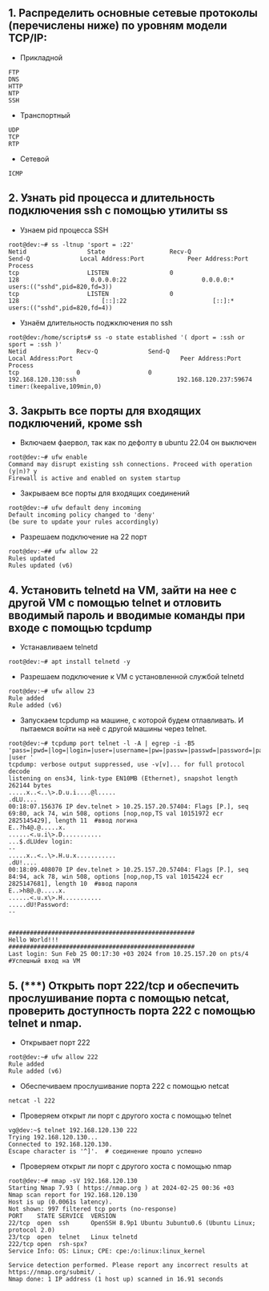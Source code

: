 ## 1. Распределить основные сетевые протоколы (перечислены ниже) по уровням модели TCP/IP:
- Прикладной 
```
FTP
DNS
HTTP
NTP
SSH
```
- Транспортный
```
UDP
TCP
RTP
```
- Сетевой
```
ICMP
```
## 2. Узнать pid процесса и длительность подключения ssh с помощью утилиты ss
- Узнаем pid процесса SSH
```console
root@dev:~# ss -ltnup 'sport = :22'
Netid                 State                  Recv-Q                 Send-Q              Local Address:Port            Peer Address:Port                       Process
tcp                   LISTEN                 0                      128                    0.0.0.0:22                     0.0.0.0:*                  users:(("sshd",pid=820,fd=3))
tcp                   LISTEN                 0                      128                       [::]:22                        [::]:*                  users:(("sshd",pid=820,fd=4))
```
- Узнаём длительность поджключения по ssh
```console
root@dev:/home/scripts# ss -o state established '( dport = :ssh or sport = :ssh )'
Netid              Recv-Q              Send-Q                             Local Address:Port                              Peer Address:Port              Process
tcp                0                   0                                192.168.120.130:ssh                            192.168.120.237:59674              timer:(keepalive,109min,0)
```
## 3. Закрыть все порты для входящих подключений, кроме ssh
- Включаем фаервол, так как по дефолту в ubuntu 22.04 он выключен
```console
root@dev:~# ufw enable
Command may disrupt existing ssh connections. Proceed with operation (y|n)? y
Firewall is active and enabled on system startup
```
- Закрываем все порты для входящих соединений
```console
root@dev:~# ufw default deny incoming
Default incoming policy changed to 'deny'
(be sure to update your rules accordingly)
```
- Разрешаем подключение на 22 порт
```console
root@dev:~## ufw allow 22
Rules updated
Rules updated (v6)
```
## 4. Установить telnetd на VM, зайти на нее с другой VM с помощью telnet и отловить вводимый пароль и вводимые команды при входе c помощью tcpdump
- Устанавливаем  telnetd 
```console
root@dev:~# apt install telnetd -y
```
- Разрешаем подключение к VM c установленной службой telnetd
```console
root@dev:~# ufw allow 23
Rule added
Rule added (v6)
```
- Запускаем tcpdump на машине, с которой будем отлавливать. И пытаемся войти на неё с другой машины через telnet.
```console
root@dev:~# tcpdump port telnet -l -A | egrep -i -B5 'pass=|pwd=|log=|login=|user=|username=|pw=|passw=|passwd=|password=|pass:|user:|username:|password:|login:|pass |user ' 
tcpdump: verbose output suppressed, use -v[v]... for full protocol decode
listening on ens34, link-type EN10MB (Ethernet), snapshot length 262144 bytes
.....x..<..\>.D.u.i....@l.....
.dLU....
00:18:07.156376 IP dev.telnet > 10.25.157.20.57404: Flags [P.], seq 69:80, ack 74, win 508, options [nop,nop,TS val 10151972 ecr 2825145429], length 11  #ввод логина
E..?h4@.@.....x.
......<.u.i\>.D...........
...$.dLUdev login:                             
--
.....x..<..\>.H.u.x...........
.dU!....
00:18:09.408070 IP dev.telnet > 10.25.157.20.57404: Flags [P.], seq 84:94, ack 78, win 508, options [nop,nop,TS val 10154224 ecr 2825147681], length 10  #ввод пароля
E..>h8@.@.....x.
......<.u.x\>.H...........
.....dU!Password:
--


####################################################
Hello World!!!
####################################################
Last login: Sun Feb 25 00:17:30 +03 2024 from 10.25.157.20 on pts/4       #Успешный вход на VM
```
## 5. (***) Открыть порт 222/tcp и обеспечить прослушивание порта с помощью netcat, проверить доступность порта 222 с помощью telnet и nmap.
- Открывает порт 222
```console
root@dev:~# ufw allow 222
Rule added
Rule added (v6)
```
- Обеспечиваем прослушивание порта 222 c помощью netcat
```console
netcat -l 222
```
- Проверяем открыт ли порт с другого хоста с помощью telnet
```console
vg@dev:~$ telnet 192.168.120.130 222
Trying 192.168.120.130...
Connected to 192.168.120.130.
Escape character is '^]'.  # соединение прошло успешно
```
- Проверяем открыт ли порт с другого хоста с помощью nmap 
```console
root@dev:~# nmap -sV 192.168.120.130
Starting Nmap 7.93 ( https://nmap.org ) at 2024-02-25 00:36 +03
Nmap scan report for 192.168.120.130
Host is up (0.0061s latency).
Not shown: 997 filtered tcp ports (no-response)
PORT    STATE SERVICE  VERSION
22/tcp  open  ssh      OpenSSH 8.9p1 Ubuntu 3ubuntu0.6 (Ubuntu Linux; protocol 2.0)
23/tcp  open  telnet   Linux telnetd
222/tcp open  rsh-spx?
Service Info: OS: Linux; CPE: cpe:/o:linux:linux_kernel

Service detection performed. Please report any incorrect results at https://nmap.org/submit/ .
Nmap done: 1 IP address (1 host up) scanned in 16.91 seconds
```